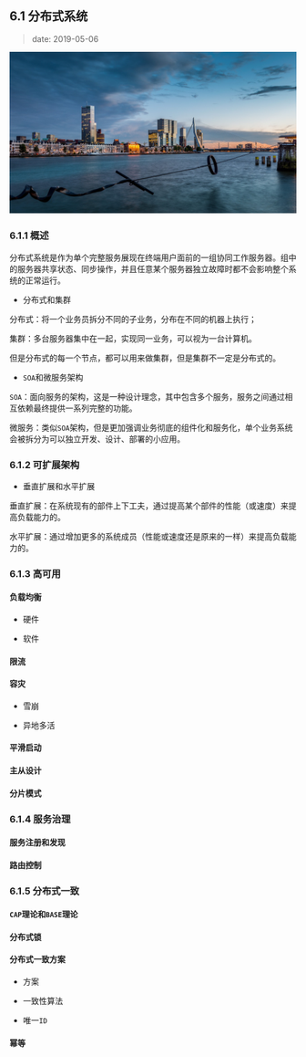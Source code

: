## 6.1 分布式系统

>date: 2019-05-06

![](../assets/images/61.jpg)

### 6.1.1 概述

分布式系统是作为单个完整服务展现在终端用户面前的一组协同工作服务器。组中的服务器共享状态、同步操作，并且任意某个服务器独立故障时都不会影响整个系统的正常运行。

* 分布式和集群

分布式：将一个业务员拆分不同的子业务，分布在不同的机器上执行；

集群：多台服务器集中在一起，实现同一业务，可以视为一台计算机。

但是分布式的每一个节点，都可以用来做集群，但是集群不一定是分布式的。

* `SOA`和微服务架构

`SOA`：面向服务的架构，这是一种设计理念，其中包含多个服务，服务之间通过相互依赖最终提供一系列完整的功能。

微服务：类似`SOA`架构，但是更加强调业务彻底的组件化和服务化，单个业务系统会被拆分为可以独立开发、设计、部署的小应用。

### 6.1.2 可扩展架构

* 垂直扩展和水平扩展

垂直扩展：在系统现有的部件上下工夫，通过提高某个部件的性能（或速度）来提高负载能力的。 

水平扩展：通过增加更多的系统成员（性能或速度还是原来的一样）来提高负载能力的。

### 6.1.3 高可用

#### 负载均衡

* 硬件

* 软件

#### 限流

#### 容灾

* 雪崩

* 异地多活

#### 平滑启动

#### 主从设计

#### 分片模式

### 6.1.4 服务治理

#### 服务注册和发现

#### 路由控制

### 6.1.5 分布式一致

#### `CAP`理论和`BASE`理论

#### 分布式锁

#### 分布式一致方案

* 方案

* 一致性算法

* 唯一`ID`

#### 幂等
